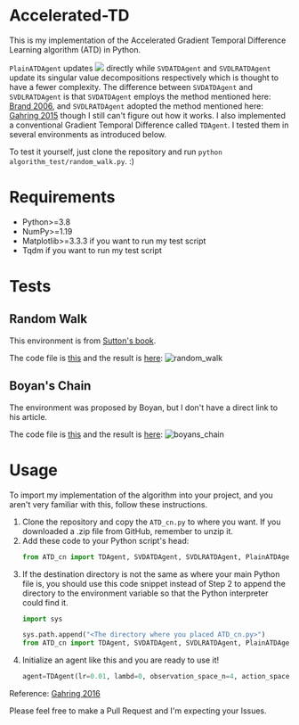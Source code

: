 # Accelerated-TD

This is my implementation of the Accelerated Gradient Temporal Difference Learning algorithm (ATD) in Python.

`PlainATDAgent` updates ![](https://latex.codecogs.com/svg.image?\mathbf{A}) directly while `SVDATDAgent` and `SVDLRATDAgent` update its singular value decompositions respectively which is thought to have a fewer complexity. The difference between `SVDATDAgent` and `SVDLRATDAgent` is that `SVDATDAgent` employs the method mentioned here: [Brand 2006](https://pdf.sciencedirectassets.com/271586/1-s2.0-S0024379506X04573/1-s2.0-S0024379505003812/main.pdf), and `SVDLRATDAgent` adopted the method mentioned here: [Gahring 2015](https://arxiv.org/pdf/1511.08495) though I still can't figure out how it works.
I also implemented a conventional Gradient Temporal Difference called `TDAgent`. I tested them in several environments as introduced below.

To test it yourself, just clone the repository and run `python algorithm_test/random_walk.py`. :)

# Requirements

- Python>=3.8
- NumPy>=1.19
- Matplotlib>=3.3.3 if you want to run my test script
- Tqdm if you want to run my test script

# Tests

## Random Walk

This environment is from [Sutton's book](http://incompleteideas.net/book/RLbook2020.pdf).

The code file is [this](https://github.com/VEXLife/Accelerated-TD/blob/main/algorithm_test/random_walk.py) and the result is [here](https://github.com/VEXLife/Accelerated-TD/blob/main/figures/random_walk.png):
![random_walk](https://user-images.githubusercontent.com/36587232/135801931-9251e794-ffe6-4154-8253-1af523597197.png)

## Boyan's Chain

The environment was proposed by Boyan, but I don't have a direct link to his article.

The code file is [this](https://github.com/VEXLife/Accelerated-TD/blob/main/algorithm_test/boyans_chain.py) and the result is [here](https://github.com/VEXLife/Accelerated-TD/blob/main/figures/boyans_chain.png):
![boyans_chain](https://user-images.githubusercontent.com/36587232/135802469-deb51586-8a48-465c-9c4e-2164024329c8.png)

# Usage

To import my implementation of the algorithm into your project, and you aren't very familiar with this, follow these instructions.
1. Clone the repository and copy the `ATD_cn.py` to where you want. If you downloaded a .zip file from GitHub, remember to unzip it.
2. Add these code to your Python script's head:
   ```python
   from ATD_cn import TDAgent, SVDATDAgent, SVDLRATDAgent, PlainATDAgent # or any agent you want
   ```
3. If the destination directory is not the same as where your main Python file is, you should use this code snippet instead of Step 2 to append the directory to the environment variable so that the Python interpreter could find it.
   ```python
   import sys

   sys.path.append("<The directory where you placed ATD_cn.py>")
   from ATD_cn import TDAgent, SVDATDAgent, SVDLRATDAgent, PlainATDAgent # or any agent you want
   ```
4. Initialize an agent like this and you are ready to use it!
   ```python
   agent=TDAgent(lr=0.01, lambd=0, observation_space_n=4, action_space_n=2)
   ```

Reference: [Gahring 2016](https://arxiv.org/pdf/1611.09328.pdf)

Please feel free to make a Pull Request and I'm expecting your Issues.
